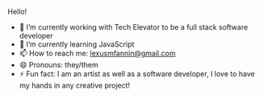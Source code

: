 Hello!

- 🔭 I’m currently working with Tech Elevator to be a full stack software developer
- 🌱 I’m currently learning JavaScript
- 📫 How to reach me: lexusmfannin@gmail.com
- 😄 Pronouns: they/them
- ⚡ Fun fact: I am an artist as well as a software developer, I love to have my hands in any creative project!
